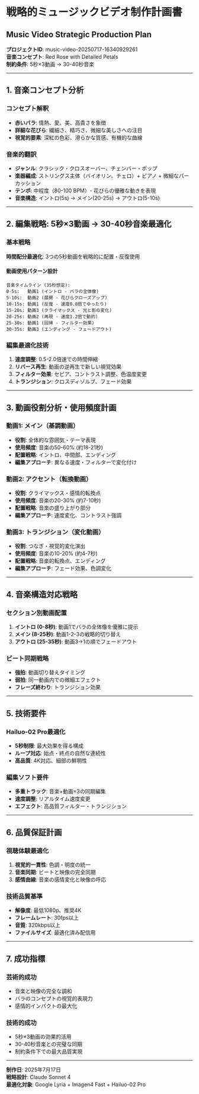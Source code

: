 # 戦略的ミュージックビデオ制作計画書
## Music Video Strategic Production Plan

**プロジェクトID**: music-video-20250717-16340929261  
**音楽コンセプト**: Red Rose with Detailed Petals  
**制約条件**: 5秒×3動画 → 30-40秒音楽  

---

## 1. 音楽コンセプト分析

### コンセプト解釈
- **赤いバラ**: 情熱、愛、美、高貴さを象徴
- **詳細な花びら**: 繊細さ、精巧さ、微細な美しさへの注目
- **視覚的要素**: 深紅の色彩、滑らかな質感、有機的な曲線

### 音楽的翻訳
- **ジャンル**: クラシック・クロスオーバー、チェンバー・ポップ
- **楽器編成**: ストリングス主体（バイオリン、チェロ）+ ピアノ + 微細なパーカッション
- **テンポ**: 中程度（80-100 BPM）- 花びらの優雅な動きを表現
- **音楽構造**: イントロ(5s) → メイン(20-25s) → アウトロ(5-10s)

---

## 2. 編集戦略: 5秒×3動画 → 30-40秒音楽最適化

### 基本戦略
**時間配分最適化**: 3つの5秒動画を戦略的に配置・反復使用

#### 動画使用パターン設計
```
音楽タイムライン (35秒想定):
0-5s:   動画1 (イントロ - バラの全体像)
5-10s:  動画2 (展開 - 花びらクローズアップ)  
10-15s: 動画1 (反復 - 速度0.8倍でゆったり)
15-20s: 動画3 (クライマックス - 光と影の変化)
20-25s: 動画2 (再現 - 速度1.2倍で動的)
25-30s: 動画1 (回帰 - フィルター効果)
30-35s: 動画3 (エンディング - フェードアウト)
```

### 編集最適化技術
1. **速度調整**: 0.5-2.0倍速での時間伸縮
2. **リバース再生**: 動画の逆再生で新しい視覚効果
3. **フィルター効果**: セピア、コントラスト調整、色温度変更
4. **トランジション**: クロスディゾルブ、フェード効果

---

## 3. 動画役割分析・使用頻度計画

### 動画1: メイン（基調動画）
- **役割**: 全体的な雰囲気・テーマ表現
- **使用頻度**: 音楽の50-60% (約18-21秒)
- **配置戦略**: イントロ、中間部、エンディング
- **編集アプローチ**: 異なる速度・フィルターで変化付け

### 動画2: アクセント（転換動画）
- **役割**: クライマックス・感情的転換点
- **使用頻度**: 音楽の20-30% (約7-10秒)
- **配置戦略**: 音楽の盛り上がり部分
- **編集アプローチ**: 速度変化、コントラスト強調

### 動画3: トランジション（変化動画）
- **役割**: つなぎ・視覚的変化演出
- **使用頻度**: 音楽の10-20% (約4-7秒)
- **配置戦略**: 音楽的転換点、エンディング
- **編集アプローチ**: フェード効果、色調変化

---

## 4. 音楽構造対応戦略

### セクション別動画配置
1. **イントロ (0-8秒)**: 動画1でバラの全体像を優雅に提示
2. **メイン (8-25秒)**: 動画1-2-3の戦略的切り替え
3. **アウトロ (25-35秒)**: 動画3→1の順でフェードアウト

### ビート同期戦略
- **強拍**: 動画切り替えタイミング
- **弱拍**: 同一動画内での微細エフェクト
- **フレーズ終わり**: トランジション効果

---

## 5. 技術要件

### Hailuo-02 Pro最適化
- **5秒制限**: 最大効果を得る構成
- **ループ対応**: 始点・終点の自然な連続性
- **高品質**: 4K対応、細部の鮮明性

### 編集ソフト要件
- **多重トラック**: 音楽+動画×3の同期編集
- **速度調整**: リアルタイム速度変更
- **エフェクト**: 高品質フィルター・トランジション

---

## 6. 品質保証計画

### 視聴体験最適化
1. **視覚的一貫性**: 色調・明度の統一
2. **音楽同期**: ビートと映像の完全同期
3. **感情曲線**: 音楽の感情変化と映像の呼応

### 技術品質基準
- **解像度**: 最低1080p、推奨4K
- **フレームレート**: 30fps以上
- **音質**: 320kbps以上
- **ファイルサイズ**: 最適化済み配信用

---

## 7. 成功指標

### 芸術的成功
- 音楽と映像の完全な調和
- バラのコンセプトの視覚的表現力
- 感情的インパクトの最大化

### 技術的成功
- 5秒×3動画の効果的活用
- 30-40秒音楽との完璧な同期
- 制約条件下での最大品質実現

---

**制作日**: 2025年7月17日  
**戦略設計**: Claude Sonnet 4  
**最適化対象**: Google Lyria + Imagen4 Fast + Hailuo-02 Pro